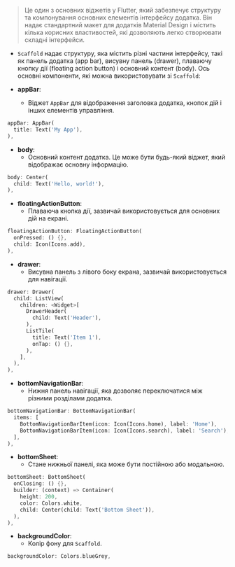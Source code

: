 >Це один з основних віджетів у Flutter, який забезпечує структуру та компонування основних елементів інтерфейсу додатка. Він надає стандартний макет для додатків Material Design і містить кілька корисних властивостей, які дозволяють легко створювати складні інтерфейси.

- `Scaffold` надає структуру, яка містить різні частини інтерфейсу, такі як панель додатка (app bar), висувну панель (drawer), плаваючу кнопку дії (floating action button) і основний контент (body). Ось основні компоненти, які можна використовувати зі `Scaffold`:

- **appBar**:
	- Віджет `AppBar` для відображення заголовка додатка, кнопок дій і інших елементів управління.

```dart
appBar: AppBar(
  title: Text('My App'),
),
```
- **body**:
	- Основний контент додатка. Це може бути будь-який віджет, який відображає основну інформацію.

```dart
body: Center(
  child: Text('Hello, world!'),
),
```
- **floatingActionButton**:
	- Плаваюча кнопка дії, зазвичай використовується для основних дій на екрані.

```dart
floatingActionButton: FloatingActionButton(
  onPressed: () {},
  child: Icon(Icons.add),
),
```
- **drawer**:
	- Висувна панель з лівого боку екрана, зазвичай використовується для навігації.

```dart
drawer: Drawer(
  child: ListView(
    children: <Widget>[
      DrawerHeader(
        child: Text('Header'),
      ),
      ListTile(
        title: Text('Item 1'),
        onTap: () {},
      ),
    ],
  ),
),
```
- **bottomNavigationBar**:
	- Нижня панель навігації, яка дозволяє переключатися між різними розділами додатка.

```dart
bottomNavigationBar: BottomNavigationBar(
  items: [
    BottomNavigationBarItem(icon: Icon(Icons.home), label: 'Home'),
    BottomNavigationBarItem(icon: Icon(Icons.search), label: 'Search'),
  ],
),
```
- **bottomSheet**:
	- Стане нижньої панелі, яка може бути постійною або модальною.

```dart
bottomSheet: BottomSheet(
  onClosing: () {},
  builder: (context) => Container(
    height: 200,
    color: Colors.white,
    child: Center(child: Text('Bottom Sheet')),
  ),
),
```
- **backgroundColor**:
	- Колір фону для `Scaffold`.

```dart
backgroundColor: Colors.blueGrey,
```